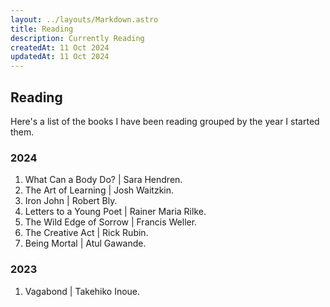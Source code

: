 ```yaml
---
layout: ../layouts/Markdown.astro
title: Reading
description: Currently Reading
createdAt: 11 Oct 2024
updatedAt: 11 Oct 2024
---
```


## Reading

Here's a list of the books I have been reading grouped by the year I started them.

### 2024

1. What Can a Body Do? | Sara Hendren.
2. The Art of Learning | Josh Waitzkin.
3. Iron John | Robert Bly.
4. Letters to a Young Poet | Rainer Maria Rilke.
5. The Wild Edge of Sorrow | Francis Weller.
6. The Creative Act | Rick Rubin.
7. Being Mortal | Atul Gawande.

### 2023

1. Vagabond | Takehiko Inoue.
